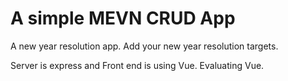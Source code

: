 # A simple MEVN CRUD App

A new year resolution app. Add your new year resolution targets.

Server is express and Front end is using Vue. Evaluating Vue.
